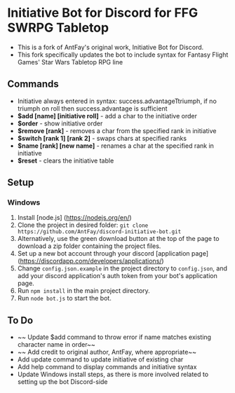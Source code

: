 # Initiative Bot for Discord for FFG SWRPG Tabletop
- This is a fork of AntFay's original work, Initiative Bot for Discord.
- This fork specifically updates the bot to include syntax for Fantasy Flight Games' Star Wars Tabletop RPG line

## Commands
- Initiative always entered in syntax: success.advantageTtriumph, if no triumph on roll then success.advantage is sufficient
- **$add [name] [initiative roll]** - add a char to the initiative order
- **$order** - show initiative order
- **$remove [rank]** - removes a char from the specified rank in initiative
- **$switch [rank 1] [rank 2]** - swaps chars at specified ranks
- **$name [rank] [new name]** - renames a char at the specified rank in initiative
- **$reset** - clears the initiative table

## Setup

### Windows
1. Install [node.js] (https://nodejs.org/en/)
2. Clone the project in desired folder: `git clone https://github.com/AntFay/discord-initiative-bot.git`
3. Alternatively, use the green download button at the top of the page to download a zip folder containing the project files.
4. Set up a new bot account through your discord [application page] (https://discordapp.com/developers/applications/)
5. Change `config.json.example` in the project directory to `config.json`, and add your discord application's auth token from your bot's application page.
6. Run `npm install` in the main project directory.
7. Run `node bot.js` to start the bot.

## To Do
- ~~ Update $add command to throw error if name matches existing character name in order~~
- ~~ Add credit to original author, AntFay, where appropriate~~
- Add update command to update initiative of existing char
- Add help command to display commands and initiative syntax
- Update Windows install steps, as there is more involved related to setting up the bot Discord-side
